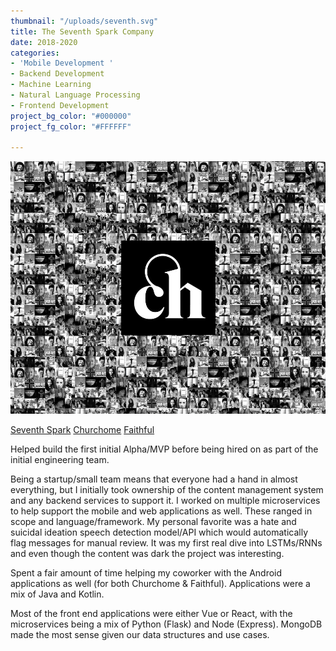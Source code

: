 ```yaml
---
thumbnail: "/uploads/seventh.svg"
title: The Seventh Spark Company
date: 2018-2020
categories:
- 'Mobile Development '
- Backend Development
- Machine Learning
- Natural Language Processing
- Frontend Development
project_bg_color: "#000000"
project_fg_color: "#FFFFFF"

---
```

![](/uploads/web-case-study.jpg)

[Seventh Spark](https://www.seventhspark.com/ "https://www.seventhspark.com/")   [Churchome](https://churchome.org/ "https://churchome.org/")   [Faithful](https://www.faithful.co/ "Faithful")

Helped build the first initial Alpha/MVP before being hired on as part of the initial engineering team.

Being a startup/small team means that everyone had a hand in almost everything, but I initially took ownership of the content management system and any backend services to support it. I worked on multiple microservices to help support the mobile and web applications as well. These ranged in scope and language/framework. My personal favorite was a hate and suicidal ideation speech detection model/API which would automatically flag messages for manual review. It was my first real dive into LSTMs/RNNs and even though the content was dark the project was interesting.

Spent a fair amount of time helping my coworker with the Android applications as well (for both Churchome & Faithful). Applications were a mix of Java and Kotlin.

Most of the front end applications were either Vue or React, with the microservices being a mix of Python (Flask) and Node (Express). MongoDB made the most sense given our data structures and use cases.